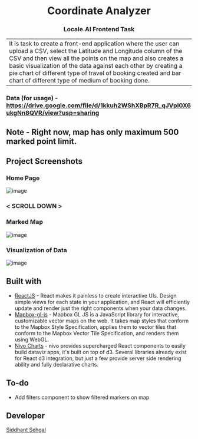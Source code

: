 <h1 align="center"> Coordinate Analyzer </h1>
<h3 align="center"><b> Locale.AI Frontend Task </b></h3> 
<p align="center">
</p>

<table>
	<tr>
		<td>
			It is task to create a front-end application where the user can upload a CSV, select the Latitude and Longitude column of the CSV and then view all the points on the map and also creates a basic visualization of the data against each other by creating a pie chart of different type of travel of booking created and bar chart of different type of medium of booking done.
		</td>
	</tr>
</table>

### Data (for usage) - https://drive.google.com/file/d/1kkuh2WShXBpR7R_qJVpI0X6ukgNn8QVR/view?usp=sharing
## Note - Right now, map has only maximum 500 marked point limit. 

## Project Screenshots

### Home Page

![image](https://user-images.githubusercontent.com/35633575/80803657-9eafc800-8bd0-11ea-8695-99c1b96db00d.png)

### < SCROLL DOWN >

### Marked Map

![image](https://user-images.githubusercontent.com/35633575/80803743-da4a9200-8bd0-11ea-95f0-93876ebc28fa.png)

### Visualization of Data

![image](https://user-images.githubusercontent.com/35633575/80803765-e6ceea80-8bd0-11ea-9b72-58393ed30027.png)


## Built with

- [ReactJS](https://reactjs.org/) - React makes it painless to create interactive UIs. Design simple views for each state in your application, and React will efficiently update and render just the right components when your data changes.
- [Mapbox-gl-js](https://github.com/mapbox/mapbox-gl-js) - Mapbox GL JS is a JavaScript library for interactive, customizable vector maps on the web. It takes map styles that conform to the Mapbox Style Specification, applies them to vector tiles that conform to the Mapbox Vector Tile Specification, and renders them using WebGL.
- [Nivo Charts](https://github.com/plouc/nivo) - nivo provides supercharged React components to easily build dataviz apps, it's built on top of d3. Several libraries already exist for React d3 integration, but just a few provide server side rendering ability and fully declarative charts.

## To-do

- Add filters component to show filtered markers on map

## Developer

[Siddhant Sehgal](https://github.com/coderrsid)
